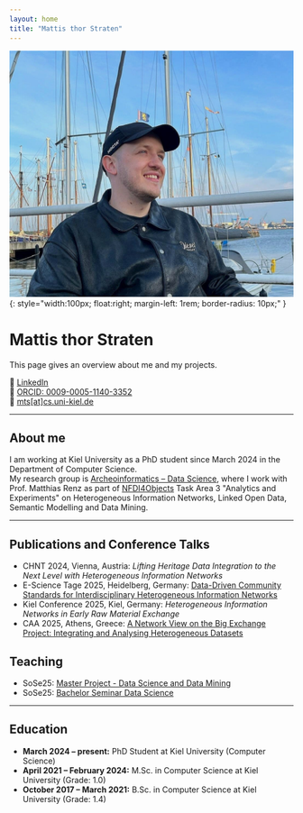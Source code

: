 ```yaml
---
layout: home
title: "Mattis thor Straten"
---
```


![Mattis thor Straten](/images/profil.jpg){: style="width:100px; float:right; margin-left: 1rem; border-radius: 10px;" }

# Mattis thor Straten

This page gives an overview about me and my projects.

🔗 [LinkedIn](https://www.linkedin.com/in/mattis-thor-straten-517467211/)  
🧬 [ORCID: 0009-0005-1140-3352](https://orcid.org/0009-0005-1140-3352)  
📧 <a href="mailto:mts[at]cs.uni-kiel.de">mts[at]cs.uni-kiel.de</a>

---

## About me

I am working at Kiel University as a PhD student since March 2024 in the Department of Computer Science.  
My research group is [Archeoinformatics – Data Science](https://www.uni-kiel.de/de/tf/forschen/institut-informatik/archaeoinformatik), where I work with Prof. Matthias Renz as part of [NFDI4Objects](https://www.nfdi4objects.net/) Task Area 3 "Analytics and Experiments" on Heterogeneous Information Networks, Linked Open Data, Semantic Modelling and Data Mining.

---

## Publications and Conference Talks

- CHNT 2024, Vienna, Austria: *Lifting Heritage Data Integration to the Next Level with Heterogeneous Information Networks*
- E-Science Tage 2025, Heidelberg, Germany: [Data-Driven Community Standards for Interdisciplinary Heterogeneous Information Networks](https://doi.org/10.5281/zenodo.15040308)
- Kiel Conference 2025, Kiel, Germany: *Heterogeneous Information Networks in Early Raw Material Exchange*
- CAA 2025, Athens, Greece: [A Network View on the Big Exchange Project: Integrating and Analysing Heterogeneous Datasets](https://doi.org/10.5281/zenodo.15309880)

## Teaching

- SoSe25: [Master Project - Data Science and Data Mining](https://univis.uni-kiel.de/form?__s=2&dsc=anew/lecture_view&lvs=techn/infor/inform/archoi/infmpa&anonymous=1&ref=tlecture&sem=2025s&tdir=techn/infora/master/master_2&__e=230)
- SoSe25: [Bachelor Seminar Data Science](https://univis.uni-kiel.de/form?__s=2&dsc=anew/lecture_view&lvs=techn/infor/inform/archoi/bsemda&anonymous=1&ref=tlecture&sem=2025s&tdir=techn/infora/bachel/semina&__e=230)

---

## Education

- **March 2024 – present:** PhD Student at Kiel University (Computer Science)  
- **April 2021 – February 2024:** M.Sc. in Computer Science at Kiel University (Grade: 1.0)  
- **October 2017 – March 2021:** B.Sc. in Computer Science at Kiel University (Grade: 1.4)
